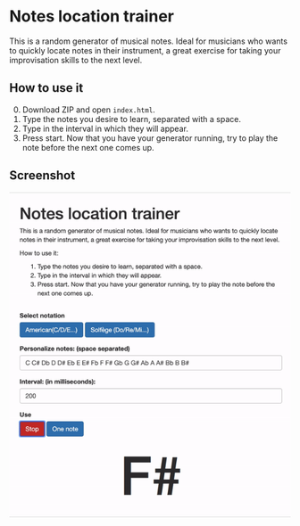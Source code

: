 # Notes location trainer
This is a random generator of musical notes. Ideal for musicians who wants to quickly locate notes in their instrument, a great exercise for taking your improvisation skills to the next level.

## How to use it
0. Download ZIP and open `index.html`.
1. Type the notes you desire to learn, separated with a space.
2. Type in the interval in which they will appear.
3. Press start. Now that you have your generator running, try to play the note before the next one comes up.

## Screenshot
![](screenshot.gif)
